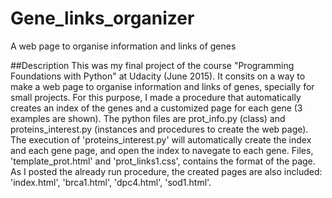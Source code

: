 # Gene_links_organizer
A web page to organise information and links of genes

##Description
This was my final project of the course "Programming Foundations with Python" at Udacity (June 2015). 
It consits on a way to make a web page to organise information and links of genes, specially for small projects.
For this purpose, I made a procedure that automatically creates an index of the genes and a customized page for each gene (3 examples are shown).
The python files are prot_info.py (class) and proteins_interest.py (instances and procedures to create the web page).
The execution of 'proteins_interest.py' will automatically create the index and each gene page, and open the index to navegate to each gene.
Files, 'template_prot.html' and 'prot_links1.css', contains the format of the page.
As I posted the already run procedure, the created pages are also included: 'index.html', 'brca1.html', 'dpc4.html', 'sod1.html'.
